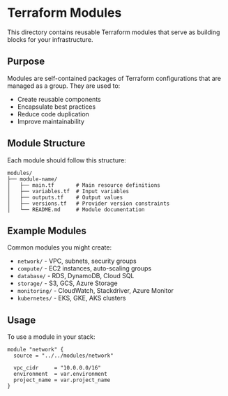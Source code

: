 # Terraform Modules

This directory contains reusable Terraform modules that serve as building blocks for your infrastructure.

## Purpose

Modules are self-contained packages of Terraform configurations that are managed as a group. They are used to:
- Create reusable components
- Encapsulate best practices
- Reduce code duplication
- Improve maintainability

## Module Structure

Each module should follow this structure:
```
modules/
├── module-name/
│   ├── main.tf       # Main resource definitions
│   ├── variables.tf  # Input variables
│   ├── outputs.tf    # Output values
│   ├── versions.tf   # Provider version constraints
│   └── README.md     # Module documentation
```

## Example Modules

Common modules you might create:
- `network/` - VPC, subnets, security groups
- `compute/` - EC2 instances, auto-scaling groups
- `database/` - RDS, DynamoDB, Cloud SQL
- `storage/` - S3, GCS, Azure Storage
- `monitoring/` - CloudWatch, Stackdriver, Azure Monitor
- `kubernetes/` - EKS, GKE, AKS clusters

## Usage

To use a module in your stack:
```hcl
module "network" {
  source = "../../modules/network"
  
  vpc_cidr     = "10.0.0.0/16"
  environment  = var.environment
  project_name = var.project_name
}
```
